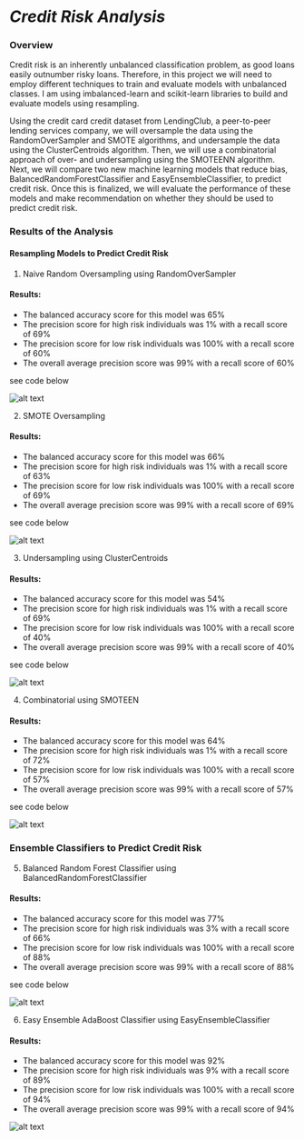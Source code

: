 # _Credit Risk Analysis_

### Overview

Credit risk is an inherently unbalanced classification problem, as good loans easily outnumber risky loans. Therefore, in this project we will need to employ different techniques to train and evaluate models with unbalanced classes. I am using imbalanced-learn and scikit-learn libraries to build and evaluate models using resampling.

Using the credit card credit dataset from LendingClub, a peer-to-peer lending services company, we will oversample the data using the RandomOverSampler and SMOTE algorithms, and undersample the data using the ClusterCentroids algorithm. Then, we will use a combinatorial approach of over- and undersampling using the SMOTEENN algorithm. Next, we will compare two new machine learning models that reduce bias, BalancedRandomForestClassifier and EasyEnsembleClassifier, to predict credit risk. Once this is finalized, we will evaluate the performance of these models and make recommendation on whether they should be used to predict credit risk.

### Results of the Analysis

#### Resampling Models to Predict Credit Risk

1. Naive Random Oversampling using RandomOverSampler

#### Results: 

- The balanced accuracy score for this model was 65%
- The precision score for high risk individuals was 1% with a recall score of 69%
- The precision score for low risk individuals was 100% with a recall score of 60%
- The overall average precision score was 99% with a recall score of 60%

see code below

![alt text](https://github.com/Yoditatr/Credit_Risk_Analysis/blob/main/Resources/Naive%20Random%20Oversampling.PNG?raw=true)

2. SMOTE Oversampling 

#### Results:

- The balanced accuracy score for this model was 66%
- The precision score for high risk individuals was 1% with a recall score of 63%
- The precision score for low risk individuals was 100% with a recall score of 69%
- The overall average precision score was 99% with a recall score of 69%

see code below

![alt text](https://github.com/Yoditatr/Credit_Risk_Analysis/blob/main/Resources/Smote%20oversampling.PNG?raw=true)

3. Undersampling using ClusterCentroids

#### Results:

- The balanced accuracy score for this model was 54%
- The precision score for high risk individuals was 1% with a recall score of 69%
- The precision score for low risk individuals was 100% with a recall score of 40%
- The overall average precision score was 99% with a recall score of 40%

see code below

![alt text](https://github.com/Yoditatr/Credit_Risk_Analysis/blob/main/Resources/undersampling.PNG?raw=true)


4. Combinatorial using SMOTEEN

#### Results:

- The balanced accuracy score for this model was 64%
- The precision score for high risk individuals was 1% with a recall score of 72%
- The precision score for low risk individuals was 100% with a recall score of 57%
- The overall average precision score was 99% with a recall score of 57%

see code below

![alt text](https://github.com/Yoditatr/Credit_Risk_Analysis/blob/main/Resources/SmoteANN.PNG?raw=true)

### Ensemble Classifiers to Predict Credit Risk

5. Balanced Random Forest Classifier using BalancedRandomForestClassifier

#### Results:

- The balanced accuracy score for this model was 77%
- The precision score for high risk individuals was 3% with a recall score of 66%
- The precision score for low risk individuals was 100% with a recall score of 88%
- The overall average precision score was 99% with a recall score of 88%


see code below

![alt text](https://github.com/Yoditatr/Credit_Risk_Analysis/blob/main/Resources/Ensemble%20_%20Balance%20Random%20Forest%20Classifier.PNG?raw=true)

6. Easy Ensemble AdaBoost Classifier using EasyEnsembleClassifier

#### Results:

- The balanced accuracy score for this model was 92%
- The precision score for high risk individuals was 9% with a recall score of 89%
- The precision score for low risk individuals was 100% with a recall score of 94%
- The overall average precision score was 99% with a recall score of 94%

![alt text](https://github.com/Yoditatr/Credit_Risk_Analysis/blob/main/Resources/easy%20ensemble%20adaboost%20classifier.PNG?raw=true)
